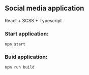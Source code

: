 ## Social media application

React + SCSS + Typescript

### Start application:  
`npm start`

### Buid application: 
`npm run build`

